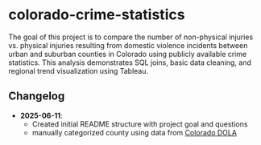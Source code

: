 # colorado-crime-statistics
The goal of this project is to compare the number of non-physical injuries vs. physical injuries resulting from domestic violence incidents between urban and suburban counties in Colorado using publicly available crime statistics. This analysis demonstrates SQL joins, basic data cleaning, and regional trend visualization using Tableau.

## Changelog

- **2025-06-11**:
  - Created initial README structure with project goal and questions
  - manually categorized county using data from [Colorado DOLA](https://cdola.colorado.gov/colorado-community-classification)
